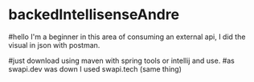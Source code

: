 # backedIntellisenseAndre

#hello I'm a beginner in this area of consuming an external api, I did the visual in json with postman.

#just download using maven with spring tools or intellij and use.
#as swapi.dev was down I used swapi.tech (same thing)
